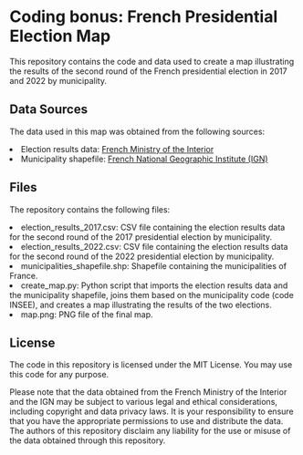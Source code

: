 # Coding bonus: French Presidential Election Map
This repository contains the code and data used to create a map illustrating the results of the second round of the French presidential election in 2017 and 2022 by municipality.

## Data Sources
The data used in this map was obtained from the following sources:

<li>Election results data: <a href="https://www.interieur.gouv.fr/Elections/Les-resultats/Presidentielles/elecresult__presidentielle-2017/(path)/presidentielle-2017/FE.html">French Ministry of the Interior</a></li>
<li>Municipality shapefile: <a href="https://geoservices.ign.fr/documentation/diffusion/telechargement-donnees-libres.html#communes">French National Geographic Institute (IGN)</a></li>

## Files
The repository contains the following files:

<li><a href"election_results_2017.csv">election_results_2017.csv</a>: CSV file containing the election results data for the second round of the 2017 presidential election by municipality.</li>
<li><a href"election_results_2022.csv">election_results_2022.csv</a>: CSV file containing the election results data for the second round of the 2022 presidential election by municipality.</li>
<li><a href"municipalities_shapefile.shp">municipalities_shapefile.shp</a>: Shapefile containing the municipalities of France.</li>
<li><a href"create_map.py">create_map.py</a>: Python script that imports the election results data and the municipality shapefile, joins them based on the municipality code (code INSEE), and creates a map illustrating the results of the two elections.</li>
<li><a href"map.png">map.png</a>: PNG file of the final map.</li>

## License
The code in this repository is licensed under the MIT License. You may use this code for any purpose.

Please note that the data obtained from the French Ministry of the Interior and the IGN may be subject to various legal and ethical considerations, including copyright and data privacy laws. It is your responsibility to ensure that you have the appropriate permissions to use and distribute the data. The authors of this repository disclaim any liability for the use or misuse of the data obtained through this repository.
